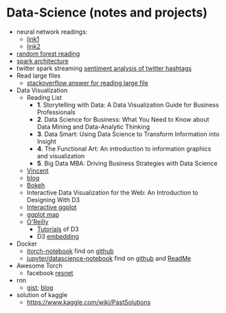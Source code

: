 # Data-Science (notes and projects)
- neural network readings:
  - [link1](http://www.robots.ox.ac.uk/~vgg/practicals/cnn/#vgg-convolutional-neural-networks-practical)
  - [link2](http://www.asimovinstitute.org/neural-network-zoo/)
- [random forest reading](http://www.dabi.temple.edu/~hbling/8590.002/Montillo_RandomForests_4-2-2009.pdf)
- [spark architecture](http://0x0fff.com/category/spark/)
- twitter spark streaming [sentiment analysis of twitter hashtags](https://developer.ibm.com/clouddataservices/sentiment-analysis-of-twitter-hashtags/ )
- Read large files
  - [stackoverflow answer for reading large file](http://stackoverflow.com/questions/31106899/spark-reading-large-file)
- Data Visualization
  - Reading List 
    - **1**. Storytelling with Data: A Data Visualization Guide for Business Professionals  
    - **2**. Data Science for Business: What You Need to Know about Data Mining and Data-Analytic Thinking
    - **3**. Data Smart: Using Data Science to Transform Information into Insight
    - **4**. The Functional Art: An introduction to information graphics and visualization
    - **5**. Big Data MBA: Driving Business Strategies with Data Science
  - [Vincent](https://vincent.readthedocs.org/en/latest/)
  - [blog](https://bost.ocks.org/mike/)
  - [Bokeh](https://speakerdeck.com/chdoig/visualizing-twitter-data-with-blaze-and-bokeh-pytexas-2014)
  - Interactive Data Visualization for the Web: An Introduction to Designing With D3
  - [Interactive ggplot](http://nbviewer.jupyter.org/gist/msund/7ac1203ded66fe8134cc)
  - [ggplot map](http://web.stanford.edu/~cengel/cgi-bin/anthrospace/ggplot-from-python-with-rpy2)
  - [O'Reilly](http://shop.oreilly.com/product/0636920026938.do?cmp=af-strata-books-videos-product_cj_9781449339739_%25zp)
    - [Tutorials](http://alignedleft.com/tutorials) of D3
    - D3 [embedding](http://nbviewer.jupyter.org/github/abarto/embedding_interactive_charts_on_an_ipython_notebook/blob/master/embedding_interactive_charts_on_an_ipython_notebook.ipynb#display_chart_chartjs)
- Docker
  - [itorch-notebook](https://hub.docker.com/r/dhunter/itorch-notebook/) find on [github](https://github.com/facebook/iTorch)
  - [jupyter/datascience-notebook](https://hub.docker.com/r/jupyter/datascience-notebook/) find on [github](https://github.com/jupyter/docker-stacks) and [ReadMe](https://github.com/jupyter/docker-stacks/tree/master/datascience-notebook)
- Awesome Torch
  - facebook [resnet](https://github.com/facebook/fb.resnet.torch)
- rnn 
  - [gist](https://gist.github.com/hnykda); [blog](http://danielhnyk.cz/#open)
- solution of kaggle
  - https://www.kaggle.com/wiki/PastSolutions
